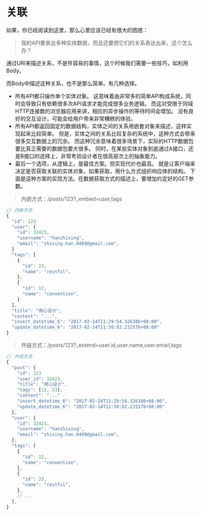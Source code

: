 # 关联

如果，你已经阅读到这里，那么心里应该已经有很大的困惑：

> 我的API要表达多种实体数据，而且还要把它们的关系表达出来，这个怎么办？

通过URI来描述关系，不是件容易的事情，这个时候我们需要一些技巧，如利用Body。

而Body中描述这种关系，也不是那么简单。有几种选择。

- 所有API都只操作单个实体对象。
  这意味着由非常多的简单API构成系统，同时会导致只有依赖很多次API请求才能完成很多业务逻辑。
  而这对受限于同域HTTP连接数的浏览器应用来讲，相应的异步操作的等待时间会增加。
  没有良好的交互设计，可能会给用户带来非常糟糕的体验。
- 所有API都返回固定的数据结构，实体之间的关系用嵌套对象来描述，这样实现起来比较简单。
  但是，实体之间的关系比较复杂的系统中，这种方式会带来很多交互数据上的冗余。
  而这种冗余意味着很多场景下，实际的HTTP数据包要比真正需要的数据包要大很多。
  同时，在某些实体对象到底通过A接口，还是B接口的选择上，非常考验设计者在很高层次上的抽象能力。
- 最后一个选项，从逻辑上，是最佳方案。但实现代价也最高。
  就是让客户端来决定是否获取关联的实体对象，如果获取，用什么方式组织响应体的结构。
  下面是这种方案的实现方法。在数据获取方式的描述上，要增加约定好的GET参数。

>内嵌方式：/posts/123?_embed=user,tags

```javascript
// 内嵌方式
{
  "id": 123
  "user": {
    "id": 32423,
    "username": "hanzhixing",
    "email": "zhixing.han.0409@gmail.com",
  }
  "tags": [
    {
      "id": 23,
      "name": "restful",
    },
    {
      "id": 12,
      "name": "convention",
    }
  ],
  "title": "用心设计",
  "content": "...",
  "insert_datetime_6": "2017-02-14T11:29:54.326386+08:00",
  "update_datetime_6": "2017-02-14T11:50:02.231576+08:00"
}
```

>外链方式：/posts/123?_extend=user.id,user.name,user.email,tags

```javascript
// 外链方式
{
  "post": {
    "id": 123
    "user_id": 32423,
    "title": "用心设计",
    "tags": [12, 23],
    "content": "..."
    "insert_datetime_6": "2017-02-14T11:29:54.326386+08:00",
    "update_datetime_6": "2017-02-14T11:50:02.231576+08:00"
  },
  "user": {
    "id": 32423,
    "username": "hanzhixing",
    "email": "zhixing.han.0409@gmail.com",
  },
  "tags": [
    {
      "id": 12,
      "name": "convention",
    },
    {
      "id": 23,
      "name": "restful",
    },
    // ...
  ],
}
```

